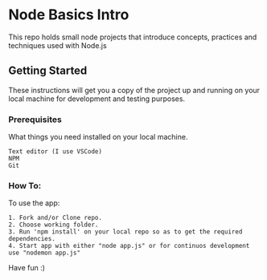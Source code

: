 # Node Basics Intro

This repo holds small node projects that introduce concepts, practices and techniques used with Node.js

## Getting Started

These instructions will get you a copy of the project up and running on your local machine for development and testing purposes.

### Prerequisites

What things you need installed on your local machine.

```
Text editor (I use VSCode)
NPM
Git
```

### How To:

To use the app:

```
1. Fork and/or Clone repo.
2. Choose working folder.
3. Run 'npm install' on your local repo so as to get the required dependencies.
4. Start app with either "node app.js" or for continuos development use "nodemon app.js"
```

Have fun :)